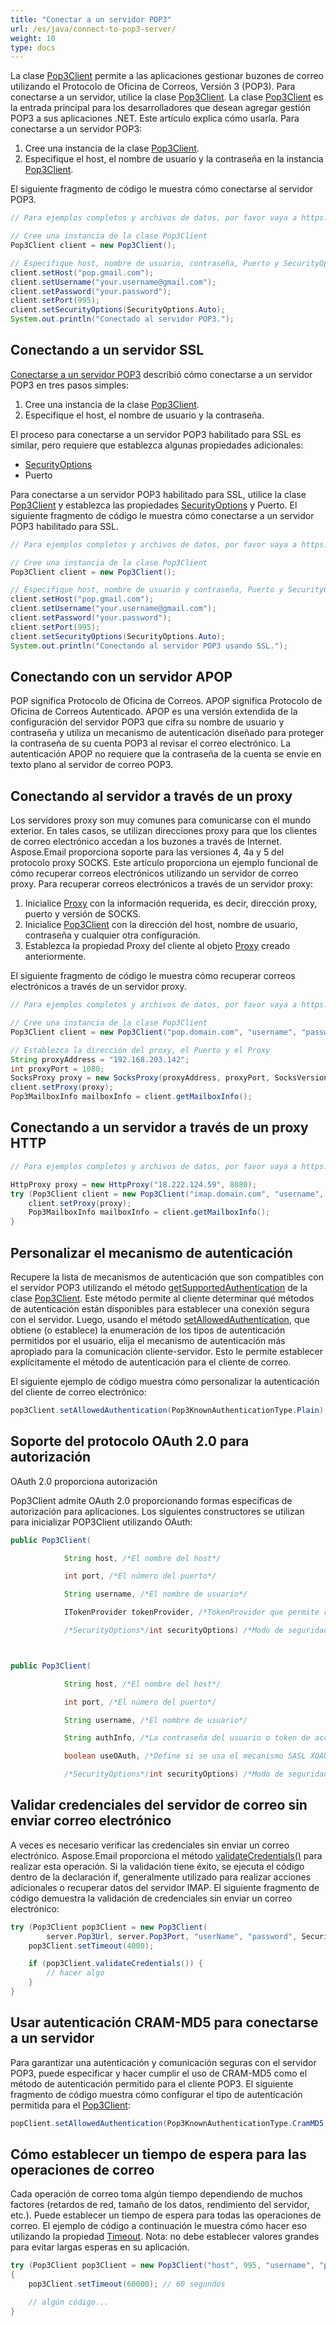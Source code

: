 ```yaml
---
title: "Conectar a un servidor POP3"
url: /es/java/connect-to-pop3-server/
weight: 10
type: docs
---
```



La clase [Pop3Client](https://reference.aspose.com/email/java/com.aspose.email/pop3client/) permite a las aplicaciones gestionar buzones de correo utilizando el Protocolo de Oficina de Correos, Versión 3 (POP3). Para conectarse a un servidor, utilice la clase [Pop3Client](https://reference.aspose.com/email/java/com.aspose.email/pop3client/). La clase [Pop3Client](https://reference.aspose.com/email/java/com.aspose.email/pop3client/) es la entrada principal para los desarrolladores que desean agregar gestión POP3 a sus aplicaciones .NET. Este artículo explica cómo usarla. Para conectarse a un servidor POP3:

1. Cree una instancia de la clase [Pop3Client](https://reference.aspose.com/email/java/com.aspose.email/pop3client/).
1. Especifique el host, el nombre de usuario y la contraseña en la instancia [Pop3Client](https://reference.aspose.com/email/java/com.aspose.email/pop3client/).

El siguiente fragmento de código le muestra cómo conectarse al servidor POP3.

~~~Java
// Para ejemplos completos y archivos de datos, por favor vaya a https://github.com/aspose-email/Aspose.Email-for-Java

// Cree una instancia de la clase Pop3Client
Pop3Client client = new Pop3Client();

// Especifique host, nombre de usuario, contraseña, Puerto y SecurityOptions para su cliente
client.setHost("pop.gmail.com");
client.setUsername("your.username@gmail.com");
client.setPassword("your.password");
client.setPort(995);
client.setSecurityOptions(SecurityOptions.Auto);
System.out.println("Conectado al servidor POP3.");
~~~

## **Conectando a un servidor SSL**

[Conectarse a un servidor POP3](#connecting-to-pop3-server) describió cómo conectarse a un servidor POP3 en tres pasos simples:

1. Cree una instancia de la clase [Pop3Client](https://reference.aspose.com/email/java/com.aspose.email/pop3client/).
1. Especifique el host, el nombre de usuario y la contraseña.

El proceso para conectarse a un servidor POP3 habilitado para SSL es similar, pero requiere que establezca algunas propiedades adicionales:

- [SecurityOptions](https://reference.aspose.com/email/java/com.aspose.email/securityoptions/)
- Puerto

Para conectarse a un servidor POP3 habilitado para SSL, utilice la clase [Pop3Client](https://reference.aspose.com/email/java/com.aspose.email/pop3client/) y establezca las propiedades [SecurityOptions](https://reference.aspose.com/email/java/com.aspose.email/securityoptions/) y Puerto. El siguiente fragmento de código le muestra cómo conectarse a un servidor POP3 habilitado para SSL.

~~~Java
// Para ejemplos completos y archivos de datos, por favor vaya a https://github.com/aspose-email/Aspose.Email-for-Java

// Cree una instancia de la clase Pop3Client
Pop3Client client = new Pop3Client();

// Especifique host, nombre de usuario y contraseña, Puerto y SecurityOptions para su cliente
client.setHost("pop.gmail.com");
client.setUsername("your.username@gmail.com");
client.setPassword("your.password");
client.setPort(995);
client.setSecurityOptions(SecurityOptions.Auto);
System.out.println("Conectando al servidor POP3 usando SSL.");
~~~

## **Conectando con un servidor APOP**

POP significa Protocolo de Oficina de Correos. APOP significa Protocolo de Oficina de Correos Autenticado. APOP es una versión extendida de la configuración del servidor POP3 que cifra su nombre de usuario y contraseña y utiliza un mecanismo de autenticación diseñado para proteger la contraseña de su cuenta POP3 al revisar el correo electrónico. La autenticación APOP no requiere que la contraseña de la cuenta se envíe en texto plano al servidor de correo POP3.

## **Conectando al servidor a través de un proxy**

Los servidores proxy son muy comunes para comunicarse con el mundo exterior. En tales casos, se utilizan direcciones proxy para que los clientes de correo electrónico accedan a los buzones a través de Internet. Aspose.Email proporciona soporte para las versiones 4, 4a y 5 del protocolo proxy SOCKS. Este artículo proporciona un ejemplo funcional de cómo recuperar correos electrónicos utilizando un servidor de correo proxy. Para recuperar correos electrónicos a través de un servidor proxy:

1. Inicialice [Proxy](https://reference.aspose.com/email/java/com.aspose.email/proxy/) con la información requerida, es decir, dirección proxy, puerto y versión de SOCKS.
1. Inicialice [Pop3Client](https://reference.aspose.com/email/java/com.aspose.email/pop3client/) con la dirección del host, nombre de usuario, contraseña y cualquier otra configuración.
2. Establezca la propiedad Proxy del cliente al objeto [Proxy](https://reference.aspose.com/email/java/com.aspose.email/proxy/) creado anteriormente.

El siguiente fragmento de código le muestra cómo recuperar correos electrónicos a través de un servidor proxy.

~~~Java
// Para ejemplos completos y archivos de datos, por favor vaya a https://github.com/aspose-email/Aspose.Email-for-Java

// Cree una instancia de la clase Pop3Client
Pop3Client client = new Pop3Client("pop.domain.com", "username", "password");

// Establezca la dirección del proxy, el Puerto y el Proxy
String proxyAddress = "192.168.203.142";
int proxyPort = 1080;
SocksProxy proxy = new SocksProxy(proxyAddress, proxyPort, SocksVersion.SocksV5);
client.setProxy(proxy);
Pop3MailboxInfo mailboxInfo = client.getMailboxInfo();
~~~

## **Conectando a un servidor a través de un proxy HTTP**

~~~Java
// Para ejemplos completos y archivos de datos, por favor vaya a https://github.com/aspose-email/Aspose.Email-for-Java

HttpProxy proxy = new HttpProxy("18.222.124.59", 8080);
try (Pop3Client client = new Pop3Client("imap.domain.com", "username", "password")) {
    client.setProxy(proxy);
    Pop3MailboxInfo mailboxInfo = client.getMailboxInfo();
}
~~~

## **Personalizar el mecanismo de autenticación**

Recupere la lista de mecanismos de autenticación que son compatibles con el servidor POP3 utilizando el método [getSupportedAuthentication](https://reference.aspose.com/email/java/com.aspose.email/pop3client/#getSupportedAuthentication--) de la clase [Pop3Client](https://reference.aspose.com/email/java/com.aspose.email/pop3client/). Este método permite al cliente determinar qué métodos de autenticación están disponibles para establecer una conexión segura con el servidor. Luego, usando el método [setAllowedAuthentication](https://reference.aspose.com/email/java/com.aspose.email/pop3client/#setAllowedAuthentication-long-), que obtiene (o establece) la enumeración de los tipos de autenticación permitidos por el usuario, elija el mecanismo de autenticación más apropiado para la comunicación cliente-servidor. Esto le permite establecer explícitamente el método de autenticación para el cliente de correo.

El siguiente ejemplo de código muestra cómo personalizar la autenticación del cliente de correo electrónico:

```java
pop3Client.setAllowedAuthentication(Pop3KnownAuthenticationType.Plain);
```

## **Soporte del protocolo OAuth 2.0 para autorización**

OAuth 2.0 proporciona autorización

Pop3Client admite OAuth 2.0 proporcionando formas específicas de autorización para aplicaciones. Los siguientes constructores se utilizan para inicializar POP3Client utilizando OAuth:

```java
public Pop3Client(

            String host, /*El nombre del host*/

            int port, /*El número del puerto*/ 

            String username, /*El nombre de usuario*/

            ITokenProvider tokenProvider, /*TokenProvider que permite recuperar el token de acceso*/

            /*SecurityOptions*/int securityOptions) /*Modo de seguridad para un cliente de correo*/



public Pop3Client(

            String host, /*El nombre del host*/

            int port, /*El número del puerto*/

            String username, /*El nombre de usuario*/

            String authInfo, /*La contraseña del usuario o token de acceso XOAUTH2*/

            boolean useOAuth, /*Define si se usa el mecanismo SASL XOAUTH2 para iniciar sesión en el servidor*/

            /*SecurityOptions*/int securityOptions) /*Modo de seguridad para un cliente de correo*/
```

## **Validar credenciales del servidor de correo sin enviar correo electrónico**

A veces es necesario verificar las credenciales sin enviar un correo electrónico. Aspose.Email proporciona el método [validateCredentials()](https://reference.aspose.com/email/java/com.aspose.email/pop3client/#validateCredentials--) para realizar esta operación. Si la validación tiene éxito, se ejecuta el código dentro de la declaración if, generalmente utilizado para realizar acciones adicionales o recuperar datos del servidor IMAP. El siguiente fragmento de código demuestra la validación de credenciales sin enviar un correo electrónico:

```java
try (Pop3Client pop3Client = new Pop3Client(
        server.Pop3Url, server.Pop3Port, "userName", "password", SecurityOptions.Auto)) {
    pop3Client.setTimeout(4000);

    if (pop3Client.validateCredentials()) {
        // hacer algo
    }
}
```

## **Usar autenticación CRAM-MD5 para conectarse a un servidor**

Para garantizar una autenticación y comunicación seguras con el servidor POP3, puede especificar y hacer cumplir el uso de CRAM-MD5 como el método de autenticación permitido para el cliente POP3. El siguiente fragmento de código muestra cómo configurar el tipo de autenticación permitida para el [Pop3Client](https://reference.aspose.com/email/java/com.aspose.email/pop3client/):

```java
popClient.setAllowedAuthentication(Pop3KnownAuthenticationType.CramMD5);
```
## **Cómo establecer un tiempo de espera para las operaciones de correo**

Cada operación de correo toma algún tiempo dependiendo de muchos factores (retardos de red, tamaño de los datos, rendimiento del servidor, etc.). Puede establecer un tiempo de espera para todas las operaciones de correo. El ejemplo de código a continuación le muestra cómo hacer eso utilizando la propiedad [Timeout](https://reference.aspose.com/email/java/com.aspose.email/emailclient/#setTimeout-int-). Nota: no debe establecer valores grandes para evitar largas esperas en su aplicación.

~~~Java
try (Pop3Client pop3Client = new Pop3Client("host", 995, "username", "password", SecurityOptions.Auto))
{
    pop3Client.setTimeout(60000); // 60 segundos

    // algún código...
}
~~~